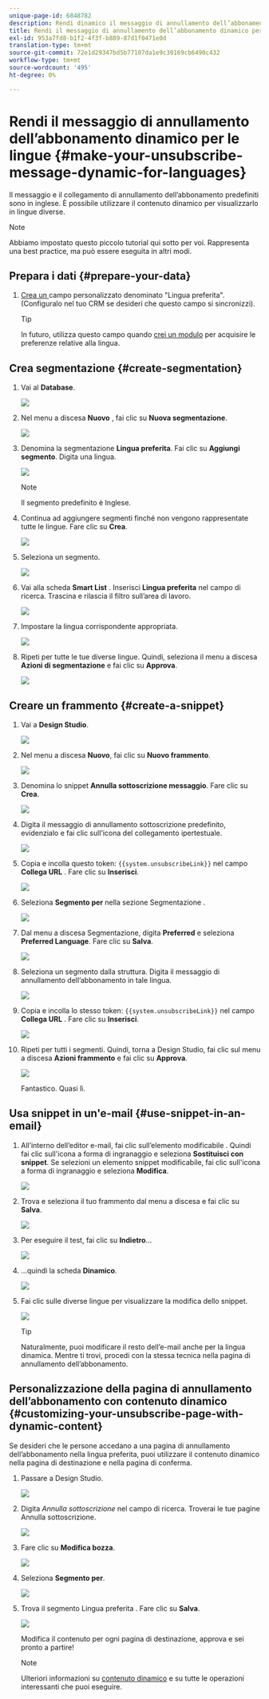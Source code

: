 ```yaml
---
unique-page-id: 6848782
description: Rendi dinamico il messaggio di annullamento dell’abbonamento per le lingue - Documenti Marketo - Documentazione del prodotto
title: Rendi il messaggio di annullamento dell’abbonamento dinamico per le lingue
exl-id: 953a7fd8-b1f2-4f3f-b889-87d1f0471e0d
translation-type: tm+mt
source-git-commit: 72e1d29347bd5b77107da1e9c30169cb6490c432
workflow-type: tm+mt
source-wordcount: '495'
ht-degree: 0%

---
```


# Rendi il messaggio di annullamento dell’abbonamento dinamico per le lingue {#make-your-unsubscribe-message-dynamic-for-languages}

Il messaggio e il collegamento di annullamento dell’abbonamento predefiniti sono in inglese. È possibile utilizzare il contenuto dinamico per visualizzarlo in lingue diverse.

>[!NOTE]
>
>Abbiamo impostato questo piccolo tutorial qui sotto per voi. Rappresenta una best practice, ma può essere eseguita in altri modi.

## Prepara i dati {#prepare-your-data}

1. [Crea un ](/help/marketo/product-docs/administration/field-management/create-a-custom-field-in-marketo.md) campo personalizzato denominato &quot;Lingua preferita&quot;. (Configuralo nel tuo CRM se desideri che questo campo si sincronizzi).

   >[!TIP]
   >
   >In futuro, utilizza questo campo quando [crei un modulo](/help/marketo/product-docs/demand-generation/forms/creating-a-form/create-a-form.md) per acquisire le preferenze relative alla lingua.

## Crea segmentazione {#create-segmentation}

1. Vai al **Database**.

   ![](assets/db.png)

1. Nel menu a discesa **Nuovo** , fai clic su **Nuova segmentazione**.

   ![](assets/two.png)

1. Denomina la segmentazione **Lingua preferita**. Fai clic su **Aggiungi segmento**. Digita una lingua.

   ![](assets/image2015-3-9-8-3a33-3a44.png)

   >[!NOTE]
   >
   >Il segmento predefinito è Inglese.

1. Continua ad aggiungere segmenti finché non vengono rappresentate tutte le lingue. Fare clic su **Crea**.

   ![](assets/image2015-3-9-8-3a38-3a5.png)

1. Seleziona un segmento.

   ![](assets/image2015-3-9-8-3a38-3a17.png)

1. Vai alla scheda **Smart List** . Inserisci **Lingua preferita** nel campo di ricerca. Trascina e rilascia il filtro sull’area di lavoro.

   ![](assets/six.png)

1. Impostare la lingua corrispondente appropriata.

   ![](assets/seven.png)

1. Ripeti per tutte le tue diverse lingue. Quindi, seleziona il menu a discesa **Azioni di segmentazione** e fai clic su **Approva**.

   ![](assets/image2015-3-9-8-3a39-3a36.png)

## Creare un frammento {#create-a-snippet}

1. Vai a **Design Studio**.

   ![](assets/ds.png)

1. Nel menu a discesa **Nuovo**, fai clic su **Nuovo frammento**.

   ![](assets/ten.png)

1. Denomina lo snippet **Annulla sottoscrizione messaggio**. Fare clic su **Crea**.

   ![](assets/image2015-3-9-8-3a40-3a54.png)

1. Digita il messaggio di annullamento sottoscrizione predefinito, evidenzialo e fai clic sull’icona del collegamento ipertestuale.

   ![](assets/image2015-3-9-8-3a41-3a47.png)

1. Copia e incolla questo token: `{{system.unsubscribeLink}}` nel campo **Collega URL** . Fare clic su **Inserisci**.

   ![](assets/image2015-3-9-8-3a43-3a17.png)

1. Seleziona **Segmento per** nella sezione Segmentazione .

   ![](assets/image2015-3-9-8-3a44-3a16.png)

1. Dal menu a discesa Segmentazione, digita **Preferred** e seleziona **Preferred Language**. Fare clic su **Salva**.

   ![](assets/image2015-3-9-8-3a44-3a32.png)

1. Seleziona un segmento dalla struttura. Digita il messaggio di annullamento dell’abbonamento in tale lingua.

   ![](assets/image2015-3-9-8-3a45-3a43.png)

1. Copia e incolla lo stesso token: `{{system.unsubscribeLink}}` nel campo **Collega URL** . Fare clic su **Inserisci**.

   ![](assets/image2015-3-9-8-3a47-3a4.png)

1. Ripeti per tutti i segmenti. Quindi, torna a Design Studio, fai clic sul menu a discesa **Azioni frammento** e fai clic su **Approva**.

   ![](assets/image2015-3-9-8-3a47-3a34.png)

   Fantastico. Quasi lì.

## Usa snippet in un&#39;e-mail {#use-snippet-in-an-email}

1. All’interno dell’editor e-mail, fai clic sull’elemento modificabile . Quindi fai clic sull&#39;icona a forma di ingranaggio e seleziona **Sostituisci con snippet**. Se selezioni un elemento snippet modificabile, fai clic sull&#39;icona a forma di ingranaggio e seleziona **Modifica**.

   ![](assets/4.1.png)

1. Trova e seleziona il tuo frammento dal menu a discesa e fai clic su **Salva**.

   ![](assets/image2015-3-9-8-3a50-3a16.png)

1. Per eseguire il test, fai clic su **Indietro**...

   ![](assets/4.3.png)

1. ...quindi la scheda **Dinamico**.

   ![](assets/4.4.png)

1. Fai clic sulle diverse lingue per visualizzare la modifica dello snippet.

   ![](assets/4.5.png)

   >[!TIP]
   >
   >Naturalmente, puoi modificare il resto dell’e-mail anche per la lingua dinamica. Mentre ti trovi, procedi con la stessa tecnica nella pagina di annullamento dell’abbonamento.

## Personalizzazione della pagina di annullamento dell’abbonamento con contenuto dinamico {#customizing-your-unsubscribe-page-with-dynamic-content}

Se desideri che le persone accedano a una pagina di annullamento dell’abbonamento nella lingua preferita, puoi utilizzare il contenuto dinamico nella pagina di destinazione e nella pagina di conferma.

1. Passare a Design Studio.

   ![](assets/ds.png)

1. Digita _Annulla sottoscrizione_ nel campo di ricerca. Troverai le tue pagine Annulla sottoscrizione.

   ![](assets/image2015-3-9-8-3a51-3a53.png)

1. Fare clic su **Modifica bozza**.

   ![](assets/image2015-3-9-8-3a52-3a23.png)

1. Seleziona **Segmento per**.

   ![](assets/image2015-3-9-8-3a52-3a57.png)

1. Trova il segmento Lingua preferita . Fare clic su **Salva**.

   ![](assets/image2015-3-9-8-3a53-3a54.png)

   Modifica il contenuto per ogni pagina di destinazione, approva e sei pronto a partire!

   >[!NOTE]
   >
   >Ulteriori informazioni su [contenuto dinamico](/help/marketo/product-docs/personalization/segmentation-and-snippets/segmentation/understanding-dynamic-content.md) e su tutte le operazioni interessanti che puoi eseguire.
